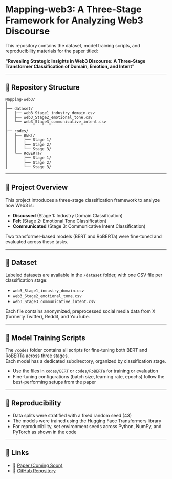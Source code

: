 # Mapping-web3: A Three-Stage Framework for Analyzing Web3 Discourse

This repository contains the dataset, model training scripts, and reproducibility materials for the paper titled:

**"Revealing Strategic Insights in Web3 Discourse: A Three-Stage Transformer Classification of Domain, Emotion, and Intent"**

---

## 📂 Repository Structure

```
Mapping-web3/
│
├── dataset/
│   ├── web3_Stage1_industry_domain.csv
│   ├── web3_Stage2_emotional_tone.csv
│   └── web3_Stage3_communicative_intent.csv
│
├── codes/
│   ├── BERT/
│   │   ├── Stage 1/
│   │   ├── Stage 2/
│   │   └── Stage 3/
│   └── RoBERTa/
│       ├── Stage 1/
│       ├── Stage 2/
│       └── Stage 3/
```

---

## 📘 Project Overview

This project introduces a three-stage classification framework to analyze how Web3 is:

- **Discussed** (Stage 1: Industry Domain Classification)  
- **Felt** (Stage 2: Emotional Tone Classification)  
- **Communicated** (Stage 3: Communicative Intent Classification)  

Two transformer-based models (BERT and RoBERTa) were fine-tuned and evaluated across these tasks.

---

## 📁 Dataset

Labeled datasets are available in the `/dataset` folder, with one CSV file per classification stage:

- `web3_Stage1_industry_domain.csv`  
- `web3_Stage2_emotional_tone.csv`  
- `web3_Stage3_communicative_intent.csv`  

Each file contains anonymized, preprocessed social media data from X (formerly Twitter), Reddit, and YouTube.

---

## 🧠 Model Training Scripts

The `/codes` folder contains all scripts for fine-tuning both BERT and RoBERTa across three stages.  
Each model has a dedicated subdirectory, organized by classification stage.

- Use the files in `codes/BERT` or `codes/RoBERTa` for training or evaluation  
- Fine-tuning configurations (batch size, learning rate, epochs) follow the best-performing setups from the paper  

---

## 🔁 Reproducibility

- Data splits were stratified with a fixed random seed (43)  
- The models were trained using the Hugging Face Transformers library  
- For reproducibility, set environment seeds across Python, NumPy, and PyTorch as shown in the code  

---


## 🔗 Links

- 📄 [Paper (Coming Soon)](https://)  
- 📁 [GitHub Repository](https://github.com/Fal186/Mapping-web3)

